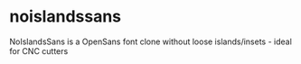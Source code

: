 # noislandssans
NoIslandsSans is a OpenSans font clone without loose islands/insets - ideal for CNC cutters
